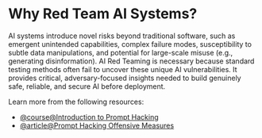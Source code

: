 # Why Red Team AI Systems?

AI systems introduce novel risks beyond traditional software, such as emergent unintended capabilities, complex failure modes, susceptibility to subtle data manipulations, and potential for large-scale misuse (e.g., generating disinformation). AI Red Teaming is necessary because standard testing methods often fail to uncover these unique AI vulnerabilities. It provides critical, adversary-focused insights needed to build genuinely safe, reliable, and secure AI before deployment.

Learn more from the following resources:

- [@course@Introduction to Prompt Hacking](https://learnprompting.org/courses/intro-to-prompt-hacking)
- [@article@Prompt Hacking Offensive Measures](https://learnprompting.org/docs/prompt_hacking/offensive_measures/introduction)
